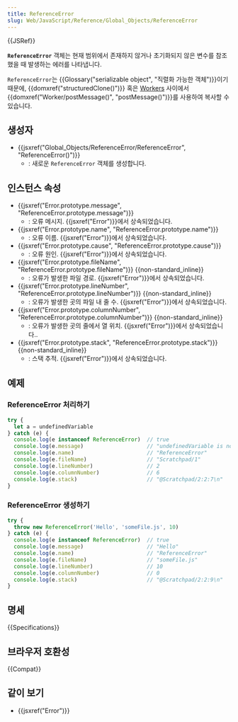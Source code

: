 ```yaml
---
title: ReferenceError
slug: Web/JavaScript/Reference/Global_Objects/ReferenceError
---
```


{{JSRef}}

**`ReferenceError`** 객체는 현재 범위에서 존재하지 않거나 초기화되지 않은 변수를 참조했을 때 발생하는 에러를 나타냅니다.

`ReferenceError`는 {{Glossary("serializable object", "직렬화 가능한 객체")}}이기 때문에, {{domxref("structuredClone()")}} 혹은 [Workers](/ko/docs/Web/API/Worker) 사이에서 {{domxref("Worker/postMessage()", "postMessage()")}}를 사용하여 복사할 수 있습니다.

## 생성자

- {{jsxref("Global_Objects/ReferenceError/ReferenceError", "ReferenceError()")}}
  - : 새로운 `ReferenceError` 객체를 생성합니다.

## 인스턴스 속성

- {{jsxref("Error.prototype.message", "ReferenceError.prototype.message")}}
  - : 오류 메시지. {{jsxref("Error")}}에서 상속되었습니다.
- {{jsxref("Error.prototype.name", "ReferenceError.prototype.name")}}
  - : 오류 이름. {{jsxref("Error")}}에서 상속되었습니다.
- {{jsxref("Error.prototype.cause", "ReferenceError.prototype.cause")}}
  - : 오류 원인. {{jsxref("Error")}}에서 상속되었습니다.
- {{jsxref("Error.prototype.fileName", "ReferenceError.prototype.fileName")}} {{non-standard_inline}}
  - : 오류가 발생한 파일 경로. {{jsxref("Error")}}에서 상속되었습니다.
- {{jsxref("Error.prototype.lineNumber", "ReferenceError.prototype.lineNumber")}} {{non-standard_inline}}
  - : 오류가 발생한 곳의 파일 내 줄 수. {{jsxref("Error")}}에서 상속되었습니다.
- {{jsxref("Error.prototype.columnNumber", "ReferenceError.prototype.columnNumber")}} {{non-standard_inline}}
  - : 오류가 발생한 곳의 줄에서 열 위치. {{jsxref("Error")}}에서 상속되었습니다..
- {{jsxref("Error.prototype.stack", "ReferenceError.prototype.stack")}} {{non-standard_inline}}
  - : 스택 추적. {{jsxref("Error")}}에서 상속되었습니다.

## 예제

### ReferenceError 처리하기

```js
try {
  let a = undefinedVariable
} catch (e) {
  console.log(e instanceof ReferenceError)  // true
  console.log(e.message)                    // "undefinedVariable is not defined"
  console.log(e.name)                       // "ReferenceError"
  console.log(e.fileName)                   // "Scratchpad/1"
  console.log(e.lineNumber)                 // 2
  console.log(e.columnNumber)               // 6
  console.log(e.stack)                      // "@Scratchpad/2:2:7\n"
}
```

### ReferenceError 생성하기

```js
try {
  throw new ReferenceError('Hello', 'someFile.js', 10)
} catch (e) {
  console.log(e instanceof ReferenceError)  // true
  console.log(e.message)                    // "Hello"
  console.log(e.name)                       // "ReferenceError"
  console.log(e.fileName)                   // "someFile.js"
  console.log(e.lineNumber)                 // 10
  console.log(e.columnNumber)               // 0
  console.log(e.stack)                      // "@Scratchpad/2:2:9\n"
}
```

## 명세

{{Specifications}}

## 브라우저 호환성

{{Compat}}

## 같이 보기

- {{jsxref("Error")}}
